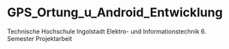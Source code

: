 GPS_Ortung_u_Android_Entwicklung
================================

Technische Hochschule Ingolstadt
Elektro- und Informationstechnik
6. Semester
Projektarbeit
